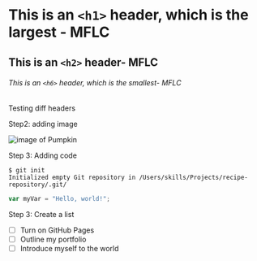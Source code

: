 # This is an `<h1>` header, which is the largest - MFLC

## This is an `<h2>` header- MFLC

###### This is an `<h6>` header, which is the smallest- MFLC

Testing diff headers

Step2: adding image

![image of Pumpkin](https://github.com/MariaLedezma/skills-communicate-using-markdown-MF/assets/91898273/f523167e-2b22-4ed7-ad1d-08aa3de6d0ed)

Step 3: Adding code
```
$ git init
Initialized empty Git repository in /Users/skills/Projects/recipe-repository/.git/
```

``` javascript
var myVar = "Hello, world!";
```
Step 3: Create a list
- [ ] Turn on GitHub Pages
- [ ] Outline my portfolio
- [ ] Introduce myself to the world
